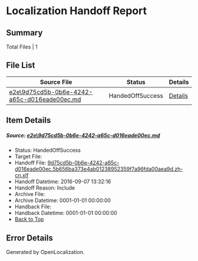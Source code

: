 # <a name='report-top'></a> Localization Handoff Report

## Summary
 Total Files | 1

## File List
 Source File | Status | Details 
 ----------- | ------ | ------- 
 [e2e\9d75cd5b-0b6e-4242-a65c-d016eade00ec.md](https://github.com/OpenLocalizationTestOrg/ol-test0/blob/0e69e77052f5ab741c14723e2362dc1ff28d4bb6/e2e/9d75cd5b-0b6e-4242-a65c-d016eade00ec.md) | HandedOffSuccess | [Details](#d1c9e76b57a6d0636dab61bd7f4490aed2a4519f2)

## Item Details
##### <a name='d1c9e76b57a6d0636dab61bd7f4490aed2a4519f2'></a> Source: [e2e\9d75cd5b-0b6e-4242-a65c-d016eade00ec.md](https://github.com/OpenLocalizationTestOrg/ol-test0/blob/0e69e77052f5ab741c14723e2362dc1ff28d4bb6/e2e/9d75cd5b-0b6e-4242-a65c-d016eade00ec.md)
* Status: HandedOffSuccess
* Target File: 
* Handoff File: [9d75cd5b-0b6e-4242-a65c-d016eade00ec.5b656ba373e4ab01238952359f7a96fda00aea9d.zh-cn.xlf](https://github.com/OpenLocalizationTestOrg/ol-test0-handoff/blob/0f4c35c2d1b5661cfab095a543fef517faf79370/ol-handoff/OpenLocalizationTestOrg/ol-test0-zhcn/yuwzho/ht/9d75cd5b-0b6e-4242-a65c-d016eade00ec.5b656ba373e4ab01238952359f7a96fda00aea9d.zh-cn.xlf)
* Handoff Datetime: 2016-09-07 13:32:16
* Handoff Reason: Include
* Archive File: 
* Archive Datetime: 0001-01-01 00:00:00
* Handback File: 
* Handback Datetime: 0001-01-01 00:00:00
* [Back to Top](#report-top)


## Error Details

Generated by OpenLocalization.
